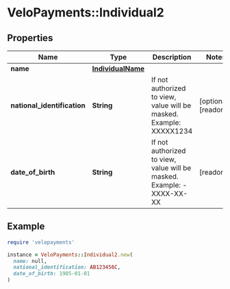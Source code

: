 # VeloPayments::Individual2

## Properties

| Name | Type | Description | Notes |
| ---- | ---- | ----------- | ----- |
| **name** | [**IndividualName**](IndividualName.md) |  |  |
| **national_identification** | **String** | If not authorized to view, value will be masked. Example: XXXXX1234 | [optional][readonly] |
| **date_of_birth** | **String** | If not authorized to view, value will be masked. Example: - XXXX-XX-XX | [readonly] |

## Example

```ruby
require 'velopayments'

instance = VeloPayments::Individual2.new(
  name: null,
  national_identification: AB123456C,
  date_of_birth: 1985-01-01
)
```


